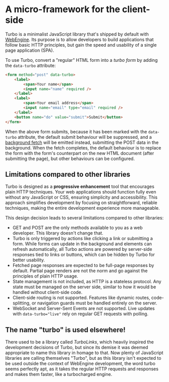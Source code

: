 # A micro-framework for the client-side

Turbo is a minimalist JavaScript library that's shipped by default with [WebEngine]. Its purpose is to allow developers to build applications that follow basic HTTP principles, but gain the speed and usability of a single page application (SPA).

To use Turbo, convert a "regular" HTML form into a _turbo form_ by adding the `data-turbo` attribute:

```html
<form method="post" data-turbo>
	<label>
		<span>Your name</span>
		<input name="name" required />
	</label>
	<label>
		<span>Your email address</span>
		<input name="email" type="email" required />
	</label>
	<button name="do" value="submit">Submit</button>
</form>
```

When the above form submits, because it has been marked with the `data-turbo` attribute, the default submit behaviour will be suppressed, and a [background fetch][fetch] will be emitted instead, submitting the POST data in the background. When the fetch completes, the default behaviour is to replace the form with the form's counterpart on the new HTML document (after submitting the page), but other behaviours can be configured.

## Limitations compared to other libraries

Turbo is designed as a **progressive enhancement** tool that encourages plain HTTP techniques. Your web applications should function fully even without any JavaScript or CSS, ensuring simplicity and accessibility. This approach simplifies development by focusing on straightforward, reliable techniques, making the entire development experience more manageable.

This design decision leads to several limitations compared to other libraries:

- GET and POST are the only methods available to you as a web developer. This library doesn't change that.
- Turbo is only triggered by actions like clicking a link or submitting a form. While forms can update in the background and elements can refresh automatically, all Turbo actions are powered by server-side responses tied to links or buttons, which can be hidden by Turbo for better usability.
- Fetched page responses are expected to be full-page responses by default. Partial page renders are not the norm and go against the principles of plain HTTP usage.
- State management is not included, as HTTP is a stateless protocol. Any state must be managed on the server side, similar to how it would be handled without client-side code.
- Client-side routing is not supported. Features like dynamic routes, code-splitting, or navigation guards must be handled entirely on the server.
- WebSocket and Server-Sent Events are not supported. Live updates with `data-turbo="live"` rely on regular GET requests with polling.

## The name "turbo" is used elsewhere!

There used to be a library called _TurboLinks_, which heavily inspired the development decisions of Turbo, but since its demise it was deemed appropriate to name this library in homage to that. Now plenty of JavaScript libraries are calling themselves "Turbo", but as this library isn't expected to be used outside the context of WebEngine development, the word turbo seems perfectly apt, as it takes the regular HTTP requests and responses and makes them faster, like a turbocharged engine.

[WebEngine]: https://www.php.gt/webengine/
[fetch]: https://developer.mozilla.org/en-US/docs/Web/API/Fetch_API

